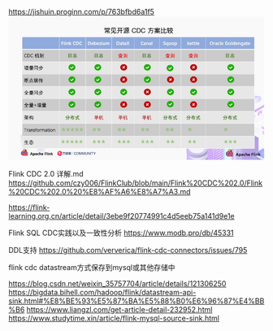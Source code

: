 https://jishuin.proginn.com/p/763bfbd6a1f5
![img_1.png](img_1.png)

Flink CDC 2.0 详解.md
https://github.com/czy006/FlinkClub/blob/main/Flink%20CDC%202.0/Flink%20CDC%202.0%20%E8%AF%A6%E8%A7%A3.md

https://flink-learning.org.cn/article/detail/3ebe9f20774991c4d5eeb75a141d9e1e

Flink SQL CDC实践以及一致性分析
https://www.modb.pro/db/45331

DDL支持
https://github.com/ververica/flink-cdc-connectors/issues/795


flink cdc datastream方式保存到mysql或其他存储中

https://blog.csdn.net/weixin_35757704/article/details/121306250
https://bigdata.bihell.com/hadoop/flink/datastream-api-sink.html#%E8%BE%93%E5%87%BA%E5%88%B0%E6%96%87%E4%BB%B6
https://www.liangzl.com/get-article-detail-232952.html
https://www.studytime.xin/article/flink-mysql-source-sink.html
